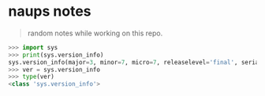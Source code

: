 # naups notes

> random notes while working on this repo.

```python
>>> import sys
>>> print(sys.version_info)
sys.version_info(major=3, minor=7, micro=7, releaselevel='final', serial=0)
>>> ver = sys.version_info
>>> type(ver)
<class 'sys.version_info'>
```

